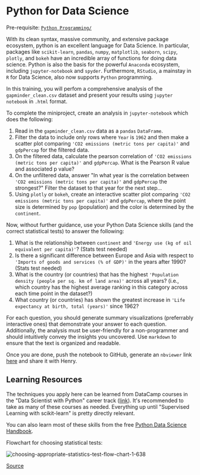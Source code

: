 # Python for Data Science

Pre-requisite: [`Python Programming/`](https://github.com/Bioinformatics-Research-Network/training-requirements/tree/main/Python%20Programming)

With its clean syntax, massive community, and extensive package ecosystem, python is an excellent language for Data Science. In particular, packages like `scikit-learn`, `pandas`, `numpy`, `matplotlib`, `seaborn`, `scipy`, `plotly`, and `bokeh` have an incredible array of functions for doing data science. Python is also the basis for the powerful `Anaconda` ecosystem, including `jupyter-notebook` and `spyder`. Furthermore, `RStudio`, a mainstay in `R` for Data Science, also now supports `Python` programming. 

In this training, you will perfom a comprehensive analysis of the `gapminder_clean.csv` dataset and present your results using `jupyter notebook` in `.html` format. 

To complete the miniproject, create an analysis in `jupyter-notebook` which does the following:

1. Read in the `gapminder_clean.csv` data as a `pandas` `DataFrame`.
2. Filter the data to include only rows where `Year` is `1962` and then make a scatter plot comparing `'CO2 emissions (metric tons per capita)'` and `gdpPercap` for the filtered data. 
3. On the filtered data, calculate the pearson correlation of `'CO2 emissions (metric tons per capita)'` and `gdpPercap`. What is the Pearson R value and associated p value?
4. On the unfiltered data, answer "In what year is the correlation between `'CO2 emissions (metric tons per capita)'` and `gdpPercap` the strongest?" Filter the dataset to that year for the next step...
5. Using `plotly` or `bokeh`, create an interactive scatter plot comparing `'CO2 emissions (metric tons per capita)'` and `gdpPercap`, where the point size is determined by `pop` (population) and the color is determined by the `continent`. 

Now, without further guidance, use your Python Data Science skills (and the correct statistical tests) to answer the following:

1. What is the relationship between `continent` and `'Energy use (kg of oil equivalent per capita)'`? (Stats test needed)
2. Is there a significant difference between Europe and Asia with respect to `'Imports of goods and services (% of GDP)'` in the years after 1990? (Stats test needed)
3. What is the country (or countries) that has the highest `'Population density (people per sq. km of land area)'` across all years? (i.e., which country has the highest average ranking in this category across each time point in the dataset?)
4. What country (or countries) has shown the greatest increase in `'Life expectancy at birth, total (years)'` since 1962? 

For each question, you should generate summary visualizations (preferrably interactive ones) that demonstrate your answer to each question. Additionally, the analysis must be user-friendly for a non-programmer and should intuitively convey the insights you uncovered. Use `markdown` to ensure that the text is organized and readable. 

Once you are done, push the notebook to GitHub, generate an `nbviewer` link [here](https://nbviewer.jupyter.org/) and share it with Henry.

## Learning Resources

The techniques you apply here can be learned from DataCamp courses in the "Data Scientist with Python" career track ([link](https://learn.datacamp.com/career-tracks/data-scientist-with-python)). It's recommended to take as many of these courses as needed. Everything up until "Supervised Learning with scikit-learn" is pretty directly relevant.

You can also learn most of these skills from the free [Python Data Science Handbook](https://jakevdp.github.io/PythonDataScienceHandbook/).

Flowchart for choosing statistical tests:

![choosing-appropriate-statistics-test-flow-chart-1-638](https://user-images.githubusercontent.com/44813811/113900197-32035d00-9793-11eb-9e34-3908433e7bf0.jpg)

[Source](https://image.slidesharecdn.com/choosingappropriatestatisticstestflowchart-171001164040/95/choosing-appropriate-statistics-test-flow-chart-1-638.jpg?cb=1506876046)
